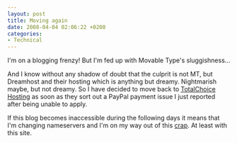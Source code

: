 ```yaml
---
layout: post
title: Moving again
date: 2008-04-04 02:06:22 +0200
categories:
- Technical
---
```

I'm on a blogging frenzy! But I'm fed up with Movable Type's sluggishness...

And I know without any shadow of doubt that the culprit is not MT, but Dreamhost and their hosting which is anything but dreamy. Nightmarish maybe, but not dreamy. So I have decided to move back to <a href="http://totalchoicehosting.com/">TotalChoice Hosting</a> as soon as they sort out a PayPal payment issue I just reported after being unable to apply.

If this blog becomes inaccessible during the following days it means that I'm changing nameservers and I'm on my way out of this <a href="http://www.dreamhost.com">crap</a>. At least with this site.
